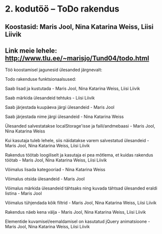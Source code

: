 # 2. kodutöö – ToDo rakendus

## Koostasid: Maris Jool, Nina Katarina Weiss, Liisi Liivik

## Link meie lehele: http://www.tlu.ee/~marisjo/Tund04/todo.html


Töö koostamisel jagunesid ülesanded järgnevalt:

Todo rakenduse funktsionaalsused:

Saab lisad ja kustutada -  Maris Jool, Nina Katarina Weiss, Liisi Liivik

Saab märkida ülesandeid tehtuks - Liisi Liivik

Saab järjestada kuupäeva järgi ülesandeid - Maris Jool

Saab järjestada nime järgi ülesandeid - Nina Katarina Weiss

Ülesanded salvestatakse localStorage'isse ja faili/andmebaasi -  Maris Jool, Nina Katarina Weiss

Kui kasutaja tuleb lehele, siis näidatakse varem salvestatud ülesandeid -  Maris Jool, Nina Katarina Weiss, Liisi Liivik

Rakendus töötab loogiliselt ja kasutaja ei pea mõtlema, et kuidas rakendus töötab -  Maris Jool, Nina Katarina Weiss, Liisi Liivik

Võimalus lisada kategooriad - Nina Katarina Weiss

Võimalus otsida ülesandeid - Maris Jool

Võimalus märkida ülesandeid tähtsaks ning kuvada tähtsad ülesanded eraldi listina - Maris Jool

Võimalus tühjendada kõik filtrid - Maris Jool, Nina Katarina Weiss, Liisi Liivik

Rakendus näeb kena välja -  Maris Jool, Nina Katarina Weiss, Liisi Liivik

Elementide kuvamisel/eemaldamisel on kasutatud jQuery animatsioone -  Maris Jool, Nina Katarina Weiss, Liisi Liivik

